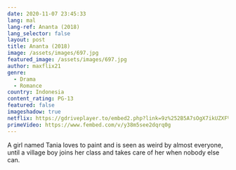 ```yaml
---
date: 2020-11-07 23:45:33
lang: mal
lang-ref: Ananta (2018)
lang_selector: false
layout: post
title: Ananta (2018)
image: /assets/images/697.jpg
featured_image: /assets/images/697.jpg
author: maxflix21
genre:
  - Drama
  - Romance
country: Indonesia
content_rating: PG-13
featured: false
imageshadow: true
netflix: https://gdriveplayer.to/embed2.php?link=9z%252B5A7sOgX7ikUZXF%252FEPuQR6D3%252FTyFzbkCFvG%252BxUqLHH17TG2uwgKvX76L4tUnYNaUAfctknfcdb4X87zBojRl2eJ1kpb4V9VJpVpnIltWWYx3w4l%252Bnozbx9qujO9Ff9sf5hlIG1VF26Ia3uCk142J%252Byg4jrV1%252FMOG6wEFu6pWwSLN77q%252BU7ZoXgE%252FVX8ohTg%253D
primeVideo: https://www.fembed.com/v/y38m5see2dqrq0g
---
```

A girl named Tania loves to paint and is seen as weird by almost everyone, until a village boy joins her class and takes care of her when nobody else can.